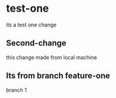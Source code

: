 # test-one
its a test
one change

## Second-change
this change made from local machine

## Its from branch feature-one
branch 1